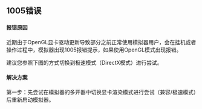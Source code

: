## 1005错误

#### 报错原因

近期由于OpenGL显卡驱动更新导致部分之前正常使用模拟器用户，会在挂机或者操作过程中，模拟器出现1005报错提示，如果使用OpenGL模式出现报错。

建议您参照下图的方式切换到极速模式（DirectX模式）进行尝试。



#### 解决方案

第一步：先尝试在模拟器的多开器中切换显卡渲染模式进行尝试（兼容/极速模式）后重新启动模拟器。







